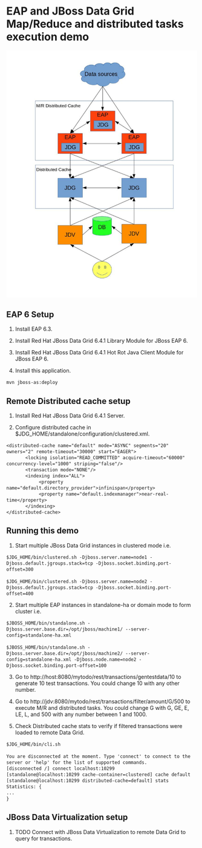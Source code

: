 # EAP and JBoss Data Grid Map/Reduce and distributed tasks execution demo 

![Realtime Big Data Analytics](https://raw.githubusercontent.com/jstakun/jdg-labs/master/projects/lab7-solution/bd_arch.jpg "Realtime Big Data Analytics")

## EAP 6 Setup

1. Install EAP 6.3.

2. Install Red Hat JBoss Data Grid 6.4.1 Library Module for JBoss EAP 6.

3. Install Red Hat JBoss Data Grid 6.4.1 Hot Rot Java Client Module for JBoss EAP 6.

4. Install this application.

```
mvn jboss-as:deploy
```

## Remote Distributed cache setup

1. Install Red Hat JBoss Data Grid 6.4.1 Server.

2. Configure distributed cache in $JDG_HOME/standalone/configuration/clustered.xml.

```
<distributed-cache name="default" mode="ASYNC" segments="20" owners="2" remote-timeout="30000" start="EAGER">
       <locking isolation="READ_COMMITTED" acquire-timeout="60000" concurrency-level="1000" striping="false"/>
       <transaction mode="NONE"/>
       <indexing index="ALL">
            <property name="default.directory_provider">infinispan</property>
            <property name="default.indexmanager">near-real-time</property>
       </indexing>
</distributed-cache>
```

## Running this demo

1. Start multiple JBoss Data Grid instances in clustered mode i.e.

```
$JDG_HOME/bin/clustered.sh -Djboss.server.name=node1 -Djboss.default.jgroups.stack=tcp -Djboss.socket.binding.port-offset=300

$JDG_HOME/bin/clustered.sh -Djboss.server.name=node2 -Djboss.default.jgroups.stack=tcp -Djboss.socket.binding.port-offset=400
```

2. Start multiple EAP instances in standalone-ha or domain mode to form cluster i.e.

```
$JBOSS_HOME/bin/standalone.sh -Djboss.server.base.dir=/opt/jboss/machine1/ --server-config=standalone-ha.xml 

$JBOSS_HOME/bin/standalone.sh -Djboss.server.base.dir=/opt/jboss/machine2/ --server-config=standalone-ha.xml -Djboss.node.name=node2 -Djboss.socket.binding.port-offset=100
```

3. Go to http://host:8080/mytodo/rest/transactions/gentestdata/10 to generate 10 test transactions. You could change 10 with any other number.

4. Go to http://jdv:8080/mytodo/rest/transactions/filter/amount/G/500 to execute M/R and distributed tasks. You could change G with G, GE, E, LE, L, and 500 with any number between 1 and 1000.

5. Check Distributed cache stats to verify if filtered transactions were loaded to remote Data Grid.

```
$JDG_HOME/bin/cli.sh

You are disconnected at the moment. Type 'connect' to connect to the server or 'help' for the list of supported commands.
[disconnected /] connect localhost:10299
[standalone@localhost:10299 cache-container=clustered] cache default
[standalone@localhost:10299 distributed-cache=default] stats
Statistics: {
...
}
```
## JBoss Data Virtualization setup

1. TODO Connect with JBoss Data Virtualization to remote Data Grid to query for transactions.
